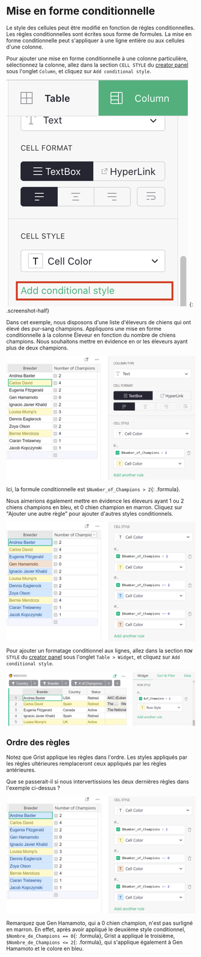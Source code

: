 Mise en forme conditionnelle
======================

Le style des cellules peut être modifié en fonction de règles conditionnelles. Les règles conditionnelles sont écrites sous forme de formules. La mise en forme conditionnelle peut s'appliquer à une ligne entière ou aux cellules d'une colonne.

Pour ajouter une mise en forme conditionnelle à une colonne particulière, sélectionnez la colonne, allez dans la section `CELL STYLE` du [creator panel](glossary.md#creator-panel) sous l'onglet `Column`, et cliquez sur `Add conditional style`.

*![Ajouter un style conditionnel](images/columns/add-conditional-style.png)*
{: .screenshot-half}

Dans cet exemple, nous disposons d'une liste d'éleveurs de chiens qui ont élevé des pur-sang champions. Appliquons une mise en forme conditionnelle à la colonne Éleveur en fonction du nombre de chiens champions. Nous souhaitons mettre en évidence en or les éleveurs ayant plus de deux champions.

![Rédaction de règles conditionnelles](images/columns/first-conditional-rule.png)

Ici, la formule conditionnelle est `$Number_of_Champions > 2`{: .formula}.

Nous aimerions également mettre en évidence les éleveurs ayant 1 ou 2 chiens champions en bleu, et 0 chien champion en marron. Cliquez sur "Ajouter une autre règle" pour ajouter d'autres styles conditionnels.

![Règles conditionnelles multiples](images/columns/multiple-conditional-rules.PNG)

Pour ajouter un formatage conditionnel aux lignes, allez dans la section `ROW STYLE` du [creator panel](glossary.md#creator-panel) sous l'onglet `Table > Widget`, et cliquez sur `Add conditional style`.

![Styles de lignes conditionnelles](images/newsletters/2022-08/conditional-row.png)

Ordre des règles
--------------

Notez que Grist applique les règles dans l'ordre. Les styles appliqués par les règles ultérieures remplaceront ceux appliqués par les règles antérieures.

Que se passerait-il si nous intervertissions les deux dernières règles dans l'exemple ci-dessus ?

![Ordre des règles conditionnelles](images/columns/conditional-rules-order.PNG)

Remarquez que Gen Hamamoto, qui a 0 chien champion, n'est pas surligné en marron. En effet, après avoir appliqué le deuxième style conditionnel, `$Nombre_de_Champions == 0`{: .formula}, Grist a appliqué le troisième, `$Nombre_de_Champions <= 2`{: .formula}, qui s'applique également à Gen Hamamoto et le colore en bleu.
